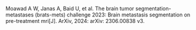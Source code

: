 Moawad A W, Janas A, Baid U, et al. The brain tumor segmentation-metastases (brats-mets) challenge 2023: Brain metastasis segmentation on pre-treatment mri[J]. ArXiv, 2024: arXiv: 2306.00838 v3.
